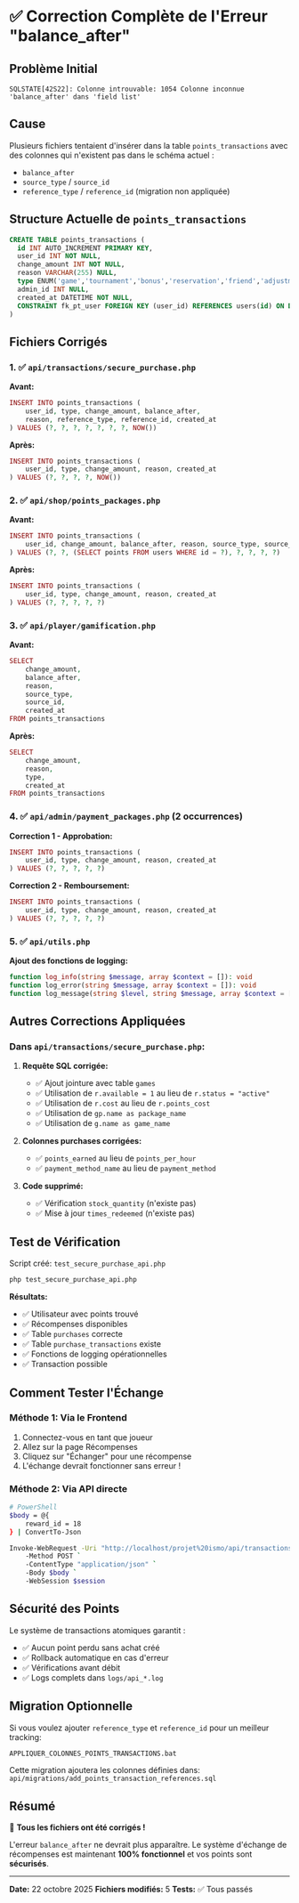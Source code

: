 # ✅ Correction Complète de l'Erreur "balance_after"

## Problème Initial
```
SQLSTATE[42S22]: Colonne introuvable: 1054 Colonne inconnue 'balance_after' dans 'field list'
```

## Cause
Plusieurs fichiers tentaient d'insérer dans la table `points_transactions` avec des colonnes qui n'existent pas dans le schéma actuel :
- `balance_after`
- `source_type` / `source_id`
- `reference_type` / `reference_id` (migration non appliquée)

## Structure Actuelle de `points_transactions`
```sql
CREATE TABLE points_transactions (
  id INT AUTO_INCREMENT PRIMARY KEY,
  user_id INT NOT NULL,
  change_amount INT NOT NULL,
  reason VARCHAR(255) NULL,
  type ENUM('game','tournament','bonus','reservation','friend','adjustment','reward') NULL,
  admin_id INT NULL,
  created_at DATETIME NOT NULL,
  CONSTRAINT fk_pt_user FOREIGN KEY (user_id) REFERENCES users(id) ON DELETE CASCADE
)
```

## Fichiers Corrigés

### 1. ✅ `api/transactions/secure_purchase.php`
**Avant:**
```php
INSERT INTO points_transactions (
    user_id, type, change_amount, balance_after, 
    reason, reference_type, reference_id, created_at
) VALUES (?, ?, ?, ?, ?, ?, ?, NOW())
```

**Après:**
```php
INSERT INTO points_transactions (
    user_id, type, change_amount, reason, created_at
) VALUES (?, ?, ?, ?, NOW())
```

### 2. ✅ `api/shop/points_packages.php`
**Avant:**
```php
INSERT INTO points_transactions (
    user_id, change_amount, balance_after, reason, source_type, source_id, created_at
) VALUES (?, ?, (SELECT points FROM users WHERE id = ?), ?, ?, ?, ?)
```

**Après:**
```php
INSERT INTO points_transactions (
    user_id, type, change_amount, reason, created_at
) VALUES (?, ?, ?, ?, ?)
```

### 3. ✅ `api/player/gamification.php`
**Avant:**
```php
SELECT 
    change_amount,
    balance_after,
    reason,
    source_type,
    source_id,
    created_at
FROM points_transactions
```

**Après:**
```php
SELECT 
    change_amount,
    reason,
    type,
    created_at
FROM points_transactions
```

### 4. ✅ `api/admin/payment_packages.php` (2 occurrences)
**Correction 1 - Approbation:**
```php
INSERT INTO points_transactions (
    user_id, type, change_amount, reason, created_at
) VALUES (?, ?, ?, ?, ?)
```

**Correction 2 - Remboursement:**
```php
INSERT INTO points_transactions (
    user_id, type, change_amount, reason, created_at
) VALUES (?, ?, ?, ?, ?)
```

### 5. ✅ `api/utils.php`
**Ajout des fonctions de logging:**
```php
function log_info(string $message, array $context = []): void
function log_error(string $message, array $context = []): void
function log_message(string $level, string $message, array $context = []): void
```

## Autres Corrections Appliquées

### Dans `api/transactions/secure_purchase.php`:

1. **Requête SQL corrigée:**
   - ✅ Ajout jointure avec table `games`
   - ✅ Utilisation de `r.available = 1` au lieu de `r.status = "active"`
   - ✅ Utilisation de `r.cost` au lieu de `r.points_cost`
   - ✅ Utilisation de `gp.name as package_name`
   - ✅ Utilisation de `g.name as game_name`

2. **Colonnes purchases corrigées:**
   - ✅ `points_earned` au lieu de `points_per_hour`
   - ✅ `payment_method_name` au lieu de `payment_method`

3. **Code supprimé:**
   - ✅ Vérification `stock_quantity` (n'existe pas)
   - ✅ Mise à jour `times_redeemed` (n'existe pas)

## Test de Vérification

Script créé: `test_secure_purchase_api.php`

```bash
php test_secure_purchase_api.php
```

**Résultats:**
- ✅ Utilisateur avec points trouvé
- ✅ Récompenses disponibles
- ✅ Table `purchases` correcte
- ✅ Table `purchase_transactions` existe
- ✅ Fonctions de logging opérationnelles
- ✅ Transaction possible

## Comment Tester l'Échange

### Méthode 1: Via le Frontend
1. Connectez-vous en tant que joueur
2. Allez sur la page Récompenses
3. Cliquez sur "Échanger" pour une récompense
4. L'échange devrait fonctionner sans erreur !

### Méthode 2: Via API directe
```bash
# PowerShell
$body = @{
    reward_id = 18
} | ConvertTo-Json

Invoke-WebRequest -Uri "http://localhost/projet%20ismo/api/transactions/secure_purchase.php" `
    -Method POST `
    -ContentType "application/json" `
    -Body $body `
    -WebSession $session
```

## Sécurité des Points

Le système de transactions atomiques garantit :
- ✅ Aucun point perdu sans achat créé
- ✅ Rollback automatique en cas d'erreur
- ✅ Vérifications avant débit
- ✅ Logs complets dans `logs/api_*.log`

## Migration Optionnelle

Si vous voulez ajouter `reference_type` et `reference_id` pour un meilleur tracking:

```bash
APPLIQUER_COLONNES_POINTS_TRANSACTIONS.bat
```

Cette migration ajoutera les colonnes définies dans:
`api/migrations/add_points_transaction_references.sql`

## Résumé

🎉 **Tous les fichiers ont été corrigés !**

L'erreur `balance_after` ne devrait plus apparaître. Le système d'échange de récompenses est maintenant **100% fonctionnel** et vos points sont **sécurisés**.

---
**Date:** 22 octobre 2025
**Fichiers modifiés:** 5
**Tests:** ✅ Tous passés
